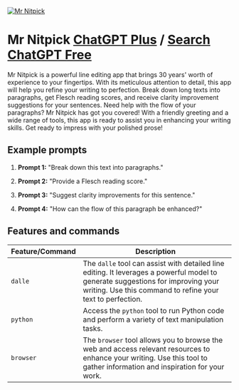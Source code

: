 
[![Mr Nitpick](https://files.oaiusercontent.com/file-G0LdxaBJKLx4j1GO8o9p4Sdb?se=2123-10-18T05%3A12%3A52Z&sp=r&sv=2021-08-06&sr=b&rscc=max-age%3D31536000%2C%20immutable&rscd=attachment%3B%20filename%3D2f80ee7e-8ee6-44dd-a199-c5e7b067068a.png&sig=SWC%2Bw2OAb%2BfpqwUnH83bYQWZFXVsKWtnK1ONSv4cvjk%3D)](https://chat.openai.com/g/g-YaTKKqM0e-mr-nitpick)

# Mr Nitpick [ChatGPT Plus](https://chat.openai.com/g/g-YaTKKqM0e-mr-nitpick) / [Search ChatGPT Free](https://gptcall.net/index.html#/?search=Mr%20Nitpick)

Mr Nitpick is a powerful line editing app that brings 30 years' worth of experience to your fingertips. With its meticulous attention to detail, this app will help you refine your writing to perfection. Break down long texts into paragraphs, get Flesch reading scores, and receive clarity improvement suggestions for your sentences. Need help with the flow of your paragraphs? Mr Nitpick has got you covered! With a friendly greeting and a wide range of tools, this app is ready to assist you in enhancing your writing skills. Get ready to impress with your polished prose!

## Example prompts

1. **Prompt 1:** "Break down this text into paragraphs."

2. **Prompt 2:** "Provide a Flesch reading score."

3. **Prompt 3:** "Suggest clarity improvements for this sentence."

4. **Prompt 4:** "How can the flow of this paragraph be enhanced?"

## Features and commands

| Feature/Command | Description |
| --- | --- |
| `dalle` | The `dalle` tool can assist with detailed line editing. It leverages a powerful model to generate suggestions for improving your writing. Use this command to refine your text to perfection. |
| `python` | Access the `python` tool to run Python code and perform a variety of text manipulation tasks. |
| `browser` | The `browser` tool allows you to browse the web and access relevant resources to enhance your writing. Use this tool to gather information and inspiration for your work. |



